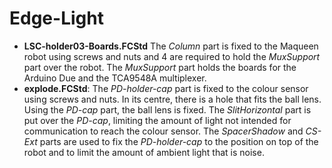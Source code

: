 # Edge-Light

* **LSC-holder03-Boards.FCStd** The _Column_ part is fixed to the Maqueen robot using screws and nuts and 4 are required to hold the _MuxSupport_ part over the robot. The _MuxSupport_ part holds the boards for the Arduino Due and the TCA9548A multiplexer.
* **explode.FCStd**: The _PD-holder-cap_ part is fixed to the colour sensor using screws and nuts. In its centre, there is a hole that fits the ball lens. Using the _PD-cap_ part, the ball lens is fixed. The _SlitHorizontal_ part is put over the _PD-cap_, limiting the amount of light not intended for communication to reach the colour sensor. The _SpacerShadow_ and _CS-Ext_ parts are used to fix the _PD-holder-cap_ to the position on top of the robot and to limit the amount of ambient light that is noise.

